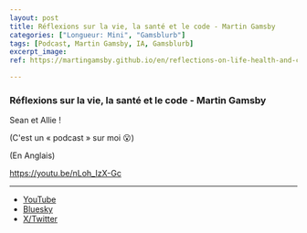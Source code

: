 ```yaml
---
layout: post
title: Réflexions sur la vie, la santé et le code - Martin Gamsby
categories: ["Longueur: Mini", "Gamsblurb"]
tags: [Podcast, Martin Gamsby, IA, Gamsblurb]
excerpt_image: 
ref: https://martingamsby.github.io/en/reflections-on-life-health-and-code-martin-gamsby

---
```


### **Réflexions sur la vie, la santé et le code - Martin Gamsby**

Sean et Allie !

(C'est un « podcast » sur moi 😮)

(En Anglais)

https://youtu.be/nLoh_IzX-Gc


---

- [YouTube](https://www.youtube.com/watch?v=nLoh_IzX-Gc)
- [Bluesky](https://bsky.app/profile/martin-gamsby.bsky.social/post/3lbv4l5q5qj2k)
- [X/Twitter](https://twitter.com/user/status/1861542316097360161)

